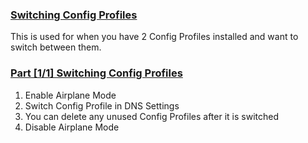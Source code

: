 ### [Switching Config Profiles](accent://)

This is used for when you have 2 Config Profiles installed and want to switch between them.

### [Part [1/1] Switching Config Profiles](accent://)

1. Enable Airplane Mode
2. Switch Config Profile in DNS Settings
3. You can delete any unused Config Profiles after it is switched
4. Disable Airplane Mode
